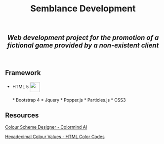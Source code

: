 
<h1 align="center">Semblance Development</h1> <br>

   <h2 align="center"><i>Web development project for the promotion of a fictional game provided by a non-existent client</i></h2> <br>

## Framework

<ul>
 <li>HTML 5 <img src="https://image.flaticon.com/icons/svg/174/174854.svg" align="center" height="32" width="32"></li> <br> 
* Bootstrap 4
* Jquery
* Popper.js
* Particles.js
* CSS3
</ul>

## Resources

[Colour Scheme Designer - Colormind AI](http://colormind.io/)

[Hexadecimal Colour Values - HTML Color Codes](https://htmlcolorcodes.com/)
